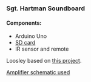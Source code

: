 ### Sgt. Hartman Soundboard

#### Components:
- Arduino Uno
- [SD card](https://www.amazon.com/gp/product/B07BJ2P6X6)
- IR sensor and remote

Loosley based on [this project](https://circuitdigest.com/microcontroller-projects/arduino-audio-music-player).

[Amplifier schematic used](https://protosupplies.com/product/audio-amplifier-lm386/)